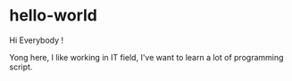 # hello-world

Hi Everybody !

Yong here, I like working in IT field,
I've want to learn a lot of programming script.

